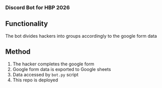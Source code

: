 ### Discord Bot for HBP 2026

## Functionality
The bot divides hackers into groups accordingly to the google form data

## Method
1. The hacker completes the google form
2. Google form data is exported to Google sheets
3. Data accessed by `bot.py` script
4. This repo is deployed

